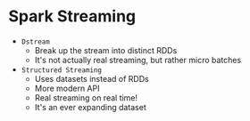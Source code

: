 # Spark Streaming

- `Dstream`
  - Break up the stream into distinct RDDs
  - It's not actually real streaming, but rather micro batches
- `Structured Streaming`
  - Uses datasets instead of RDDs
  - More modern API
  - Real streaming on real time!
  - It's an ever expanding dataset
